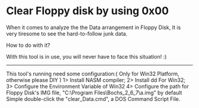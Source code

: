 #  Clear Floppy disk by using 0x00

When it comes to analyze the the Data arrangement in Floppy Disk,
It is very tiresome to see the hard-to-follow junk data.

How to do with it?

With this tool is in use, you will never have to face this situation! :)


----------------------------
This tool's running need some configuration:( Only for Win32 Platform, otherwise please DIY )
1> Install NASM compiler;
2> Install dd For Win32;
3> Configure the Environment Variable of Win32
4> Configure the path for Floppy Disk's IMG file, "C:\Program Files\Bochs_2_6_7\a.img" by default
Simple double-click the "clear_Data.cmd", a DOS Command Script File.